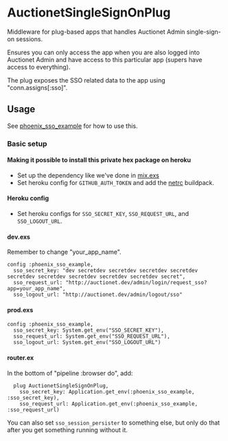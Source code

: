 # AuctionetSingleSignOnPlug

Middleware for plug-based apps that handles Auctionet Admin single-sign-on sessions.

Ensures you can only access the app when you are also logged into Auctionet Admin
and have access to this particular app (supers have access to everything).

The plug exposes the SSO related data to the app using "conn.assigns[:sso]".

## Usage

See [phoenix_sso_example](https://github.com/barsoom/phoenix_sso_example) for how to use this.

### Basic setup

#### Making it possible to install this private hex package on heroku

- Set up the dependency like we've done in [mix.exs](https://github.com/barsoom/phoenix_sso_example/blob/master/mix.exs)
- Set heroku config for `GITHUB_AUTH_TOKEN` and add the [netrc](https://github.com/timshadel/heroku-buildpack-github-netrc) buildpack.

#### Heroku config

- Set heroku configs for `SSO_SECRET_KEY`, `SSO_REQUEST_URL`, and `SSO_LOGOUT_URL`.

#### dev.exs

Remember to change "your_app_name".

```
config :phoenix_sso_example,
  sso_secret_key: "dev secretdev secretdev secretdev secretdev secretdev secretdev secretdev secretdev secretdev secret",
  sso_request_url: "http://auctionet.dev/admin/login/request_sso?app=your_app_name",
  sso_logout_url: "http://auctionet.dev/admin/logout/sso"
```

#### prod.exs

```
config :phoenix_sso_example,
  sso_secret_key: System.get_env("SSO_SECRET_KEY"),
  sso_request_url: System.get_env("SSO_REQUEST_URL"),
  sso_logout_url: System.get_env("SSO_LOGOUT_URL")
```

#### router.ex

In the bottom of "pipeline :browser do", add:

```
  plug AuctionetSingleSignOnPlug,
    sso_secret_key: Application.get_env(:phoenix_sso_example, :sso_secret_key),
    sso_request_url: Application.get_env(:phoenix_sso_example, :sso_request_url)
```

You can also set `sso_session_persister` to something else, but only do that after you get something running without it.
